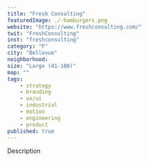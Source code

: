 ```yaml
---
title: "Fresh Consulting"
featuredImage: ./-hamburgers.png
website: "https://www.freshconsulting.com/"
twit: "FreshConsulting"
inst: "freshconsulting"
category: "F"
city: "Bellevue"
neighborhood:
size: "Large (41-100)"
map: ""
tags:
    - strategy
    - branding
    - ux/ui
    - industrial
    - motion
    - engineering
    - product
published: true
---
```


Description
